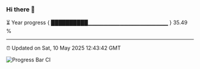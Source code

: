 ### Hi there 👋

⏳ Year progress { ██████████▁▁▁▁▁▁▁▁▁▁▁▁▁▁▁▁▁▁▁▁ } 35.49 %

---

⏰ Updated on Sat, 10 May 2025 12:43:42 GMT

![Progress Bar CI](https://github.com/ZhaoGui/ZhaoGui/workflows/Progress%20Bar%20CI/badge.svg)
